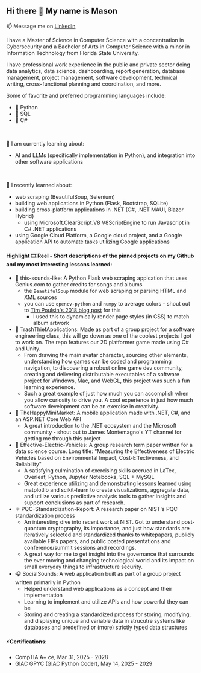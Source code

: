 ## Hi there 👋 My name is Mason
📫 Message me on [LinkedIn](https://www.linkedin.com/in/mason-ballard/)

I have a Master of Science in Computer Science with a concentration in Cybersecurity and a Bachelor of Arts in Computer Science with a minor in Information Technology from Florida State University. 

I have professional work experience in the public and private sector doing data analytics, data science, dashboarding, report generation, database management, project management, software development, technical writing, cross-functional planning and coordination, and more. 

Some of favorite and preferred programming languages include:
- 🐍 Python
- 🐬 SQL
- 🤖 C#
<br>

🌱 I am currently learning about:
- AI and LLMs (specifically implementation in Python), and integration into other software applications
<br>

🔭 I recently learned about:
- web scraping (BeautifulSoup, Selenium)
- building web applications in Python (Flask, Bootstrap, SQLite)
- building cross-platform applications in .NET (C#, .NET MAUI, Blazor Hybrid)
  - using Microsoft.ClearScript.V8 V8ScriptEngine to run Javascript in C# .NET applications
- using Google Cloud Platform, a Google cloud project, and a Google application API to automate tasks utilizing Google applications

#### Highlight 🎞️ Reel - Short descriptions of the pinned projects on my Github and my most interesting lessons learned:
- 🎵 this-sounds-like: A Python Flask web scraping appication that uses Genius.com to gather credits for songs and albums
  - the `BeautifulSoup` module for web scraping or parsing HTML and XML sources
  - you can use `opencv-python` and `numpy` to average colors - shout out to [Tim Poulsin's 2018 blog post](https://www.timpoulsen.com/2018/finding-the-dominant-colors-of-an-image.html) for this
    - I used this to dynamically render page styles (in CSS) to match album artwork
- 🦝 TrashThiefApplications: Made as part of a group project for a software engineering class, this will go down as one of the coolest projects I got to work on. The repo features our 2D platformer game made using C# and Unity.
  - From drawing the main avatar character, sourcing other elements, understanding how games can be coded and programming navigation, to discovering a robust online game dev community, creating and delivering distributable executables of a software project for Windows, Mac, and WebGL, this project was such a fun learning experience.
  - Such a great example of just how much you can accomplish when you allow curiosity to drive you. A cool experience in just how much software development can be an exercise in creativity.
- 🛒 TheHappyMiniMarket: A mobile application made with .NET, C#, and an ASP.NET Core Web API
  - A great introduction to the .NET ecosystem and the Microsoft community - shout out to James Montemagno's YT channel for getting me through this project
- 🚗 Effective-Electric-Vehicles: A group research term paper written for a data science course. Long title: "Measuring the Effectiveness of Electric Vehicles based on Environmental Impact, Cost-Effectiveness, and Reliability"
  - A satisfying culmination of exercising skills accrued in LaTex, Overleaf, Python, Jupyter Notebooks, SQL + MySQL
  - Great experience utilizing and demonstrating lessons learned using matplotlib and scikit-learn to create visualizations, aggregate data, and utilize various predictive analysis tools to gather insights and support conclusions as part of research.
- ⚛️ PQC-Standardization-Report: A research paper on NIST's PQC standardization process
  - An interesting dive into recent work at NIST. Got to understand post-quantum cryptography, its importance, and just how standards are iteratively selected and standardized thanks to whitepapers, publicly available FIPs papers, and public posted presentations and conference/summit sessions and recordings.
  - A great way for me to get insight into the governance that surrounds the ever moving and changing technological world and its impact on small everyday things to infrastructure security.
- 🎧 SocialSounds: A web application built as part of a group project written primarily in Python
  - Helped understand web applications as a concept and their implementation
  - Learning to implement and utilize APIs and how powerful they can be
  - Storing and creating a standardized process for storing, modifying, and displaying unique and variable data in strucutre systems like databases and predefined or (more) strictly typed data structures

#### ⚡Certifications:
- CompTIA A+ ce, Mar 31, 2025 - 2028
- GIAC GPYC (GIAC Python Coder), May 14, 2025 - 2029
  <br>


<!-- 
![Mason's github stats](https://github-readme-stats.vercel.app/api?username=mballard29&show_icons=true)
- 🔭 I’m currently working on ... 
- 🌱 I’m currently learning ... 
- 👯 I’m looking to collaborate on ... 
- 🤔 I’m looking for help with ... 
- 💬 Ask me about ... 
- ⚡ Fun fact: ... 
- 💬 Can I pick your brain about: How industry funneling resources into AI could de-emphasizing algorithmic thinking and how this affects ethical implementation and usage of AI technologies.
-->
